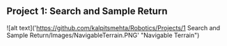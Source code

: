 ## Project 1: Search and Sample Return
![alt text]('https://github.com/kalpitsmehta/Robotics/Projects/1 Search and Sample Return/Images/NavigableTerrain.PNG' "Navigable Terrain")
